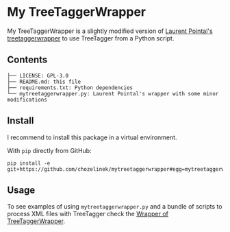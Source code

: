 # My TreeTaggerWrapper

My TreeTaggerWrapper is a slightly modified version of [Laurent Pointal's treetaggerwrapper](https://pypi.python.org/pypi/treetaggerwrapper) to use TreeTagger from a Python script.

## Contents

```text
├── LICENSE: GPL-3.0
├── README.md: this file
├── requirements.txt: Python dependencies
└── mytreetaggerwrapper.py: Laurent Pointal's wrapper with some minor modifications
```

## Install

I recommend to install this package in a virtual environment.

With `pip` directly from GitHub:

```shell
pip install -e git+https://github.com/chozelinek/mytreetaggerwrapper#egg=mytreetaggerwrapper
```

## Usage

To see examples of using `mytreetaggerwrapper.py` and a bundle of scripts to process XML files with TreeTagger check the [Wrapper of TreeTaggerWrapper](https://github.com/chozelinek/wottw).
